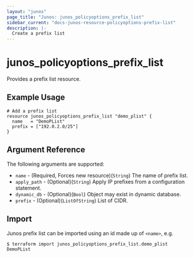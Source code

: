 ```yaml
---
layout: "junos"
page_title: "Junos: junos_policyoptions_prefix_list"
sidebar_current: "docs-junos-resource-policyoptions-prefix-list"
description: |-
  Create a prefix list
---
```


# junos_policyoptions_prefix_list

Provides a prefix list resource.

## Example Usage

```hcl
# Add a prefix list
resource junos_policyoptions_prefix_list "demo_plist" {
  name   = "DemoPList"
  prefix = ["192.0.2.0/25"]
}
```

## Argument Reference

The following arguments are supported:

* `name` - (Required, Forces new resource)(`String`) The name of prefix list.
* `apply_path` - (Optional)(`String`) Apply IP prefixes from a configuration statement.
* `dynamic_db` - (Optional)(`Bool`) Object may exist in dynamic database.
* `prefix` - (Optional)(`ListOfString`) List of CIDR.

## Import

Junos prefix list can be imported using an id made up of `<name>`, e.g.

```
$ terraform import junos_policyoptions_prefix_list.demo_plist DemoPList
```
